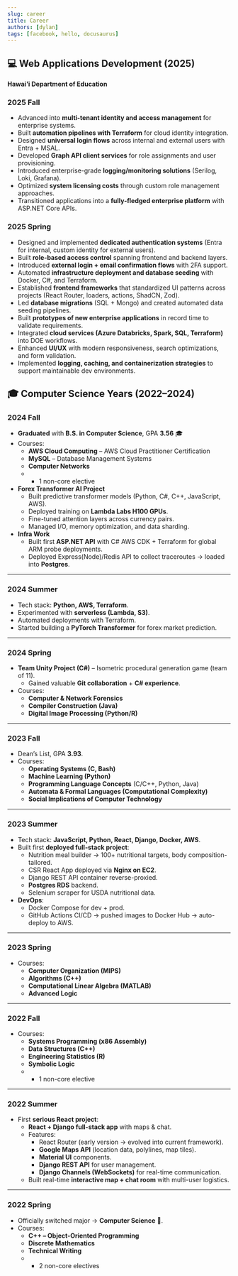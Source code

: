 ```yaml
---
slug: career
title: Career
authors: [dylan]
tags: [facebook, hello, docusaurus]
---
```


## 💻 Web Applications Development (2025)

**Hawai'i Department of Education**

### 2025 Fall

- Advanced into **multi-tenant identity and access management** for enterprise systems.
- Built **automation pipelines with Terraform** for cloud identity integration.
- Designed **universal login flows** across internal and external users with Entra + MSAL.
- Developed **Graph API client services** for role assignments and user provisioning.
- Introduced enterprise-grade **logging/monitoring solutions** (Serilog, Loki, Grafana).
- Optimized **system licensing costs** through custom role management approaches.
- Transitioned applications into a **fully-fledged enterprise platform** with ASP.NET Core APIs.

### 2025 Spring

- Designed and implemented **dedicated authentication systems** (Entra for internal, custom identity for external users).
- Built **role-based access control** spanning frontend and backend layers.
- Introduced **external login + email confirmation flows** with 2FA support.
- Automated **infrastructure deployment and database seeding** with Docker, C#, and Terraform.
- Established **frontend frameworks** that standardized UI patterns across projects (React Router, loaders, actions, ShadCN, Zod).
- Led **database migrations** (SQL + Mongo) and created automated data seeding pipelines.
- Built **prototypes of new enterprise applications** in record time to validate requirements.
- Integrated **cloud services (Azure Databricks, Spark, SQL, Terraform)** into DOE workflows.
- Enhanced **UI/UX** with modern responsiveness, search optimizations, and form validation.
- Implemented **logging, caching, and containerization strategies** to support maintainable dev environments.

## 🎓 Computer Science Years (2022–2024)

### 2024 Fall

- **Graduated** with **B.S. in Computer Science**, GPA **3.56** 🎓
- Courses:
  - **AWS Cloud Computing** – AWS Cloud Practitioner Certification
  - **MySQL** – Database Management Systems
  - **Computer Networks**
  - - 1 non-core elective
- **Forex Transformer AI Project**
  - Built predictive transformer models (Python, C#, C++, JavaScript, AWS).
  - Deployed training on **Lambda Labs H100 GPUs**.
  - Fine-tuned attention layers across currency pairs.
  - Managed I/O, memory optimization, and data sharding.
- **Infra Work**
  - Built first **ASP.NET API** with C# AWS CDK + Terraform for global ARM probe deployments.
  - Deployed Express(Node)/Redis API to collect traceroutes → loaded into **Postgres**.

---

### 2024 Summer

- Tech stack: **Python, AWS, Terraform**.
- Experimented with **serverless (Lambda, S3)**.
- Automated deployments with Terraform.
- Started building a **PyTorch Transformer** for forex market prediction.

---

### 2024 Spring

- **Team Unity Project (C#)** – Isometric procedural generation game (team of 11).
  - Gained valuable **Git collaboration** + **C# experience**.
- Courses:
  - **Computer & Network Forensics**
  - **Compiler Construction (Java)**
  - **Digital Image Processing (Python/R)**

---

### 2023 Fall

- Dean’s List, GPA **3.93**.
- Courses:
  - **Operating Systems (C, Bash)**
  - **Machine Learning (Python)**
  - **Programming Language Concepts** (C/C++, Python, Java)
  - **Automata & Formal Languages (Computational Complexity)**
  - **Social Implications of Computer Technology**

---

### 2023 Summer

- Tech stack: **JavaScript, Python, React, Django, Docker, AWS**.
- Built first **deployed full-stack project**:
  - Nutrition meal builder → 100+ nutritional targets, body composition-tailored.
  - CSR React App deployed via **Nginx on EC2**.
  - Django REST API container reverse-proxied.
  - **Postgres RDS** backend.
  - Selenium scraper for USDA nutritional data.
- **DevOps**:
  - Docker Compose for dev + prod.
  - GitHub Actions CI/CD → pushed images to Docker Hub → auto-deploy to AWS.

---

### 2023 Spring

- Courses:
  - **Computer Organization (MIPS)**
  - **Algorithms (C++)**
  - **Computational Linear Algebra (MATLAB)**
  - **Advanced Logic**

---

### 2022 Fall

- Courses:
  - **Systems Programming (x86 Assembly)**
  - **Data Structures (C++)**
  - **Engineering Statistics (R)**
  - **Symbolic Logic**
  - - 1 non-core elective

---

### 2022 Summer

- First **serious React project**:
  - **React + Django full-stack app** with maps & chat.
  - Features:
    - React Router (early version → evolved into current framework).
    - **Google Maps API** (location data, polylines, map tiles).
    - **Material UI** components.
    - **Django REST API** for user management.
    - **Django Channels (WebSockets)** for real-time communication.
  - Built real-time **interactive map + chat room** with multi-user logistics.

---

### 2022 Spring

- Officially switched major → **Computer Science** 🎉.
- Courses:
  - **C++ – Object-Oriented Programming**
  - **Discrete Mathematics**
  - **Technical Writing**
  - - 2 non-core electives

